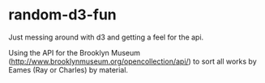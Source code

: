 random-d3-fun
=============

Just messing around with d3 and getting a feel for the api.

Using the API for the Brooklyn Museum (http://www.brooklynmuseum.org/opencollection/api/) to sort all works by Eames (Ray or Charles) by material.
